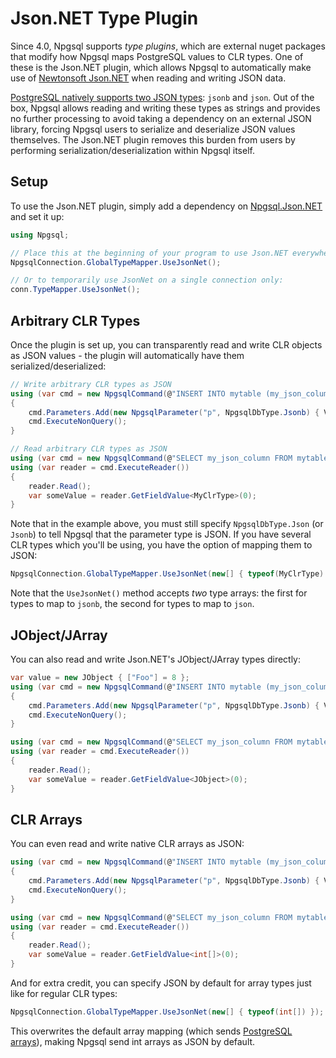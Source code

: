 # Json.NET Type Plugin

Since 4.0, Npgsql supports *type plugins*, which are external nuget packages that modify how Npgsql maps PostgreSQL values to CLR types. One of these is the Json.NET plugin, which allows Npgsql to automatically make use of [Newtonsoft Json.NET](http://www.newtonsoft.com/json) when reading and writing JSON data.

[PostgreSQL natively supports two JSON types](https://www.postgresql.org/docs/current/static/datatype-json.html): `jsonb` and `json`. Out of the box, Npgsql allows reading and writing these types as strings and provides no further processing to avoid taking a dependency on an external JSON library, forcing Npgsql users to serialize and deserialize JSON values themselves. The Json.NET plugin removes this burden from users by performing serialization/deserialization within Npgsql itself.

## Setup

To use the Json.NET plugin, simply add a dependency on [Npgsql.Json.NET](https://www.nuget.org/packages/Npgsql.Json.NET) and set it up:

```c#
using Npgsql;

// Place this at the beginning of your program to use Json.NET everywhere (recommended)
NpgsqlConnection.GlobalTypeMapper.UseJsonNet();

// Or to temporarily use JsonNet on a single connection only:
conn.TypeMapper.UseJsonNet();
```

## Arbitrary CLR Types

Once the plugin is set up, you can transparently read and write CLR objects as JSON values - the plugin will automatically have them serialized/deserialized:

```c#
// Write arbitrary CLR types as JSON
using (var cmd = new NpgsqlCommand(@"INSERT INTO mytable (my_json_column) VALUES (@p)", conn))
{
    cmd.Parameters.Add(new NpgsqlParameter("p", NpgsqlDbType.Jsonb) { Value = MyClrType });
    cmd.ExecuteNonQuery();
}

// Read arbitrary CLR types as JSON
using (var cmd = new NpgsqlCommand(@"SELECT my_json_column FROM mytable", conn))
using (var reader = cmd.ExecuteReader())
{
    reader.Read();
    var someValue = reader.GetFieldValue<MyClrType>(0);
}
```

Note that in the example above, you must still specify `NpgsqlDbType.Json` (or `Jsonb`) to tell Npgsql that the parameter type is JSON. If you have several CLR types which you'll be using, you have the option of mapping them to JSON:

```c#
NpgsqlConnection.GlobalTypeMapper.UseJsonNet(new[] { typeof(MyClrType) });
```

Note that the `UseJsonNet()` method accepts *two* type arrays: the first for types to map to `jsonb`, the second for types to map to `json`.

## JObject/JArray

You can also read and write Json.NET's JObject/JArray types directly:

```c#
var value = new JObject { ["Foo"] = 8 };
using (var cmd = new NpgsqlCommand(@"INSERT INTO mytable (my_json_column) VALUES (@p)", conn))
{
    cmd.Parameters.Add(new NpgsqlParameter("p", NpgsqlDbType.Jsonb) { Value = value });
    cmd.ExecuteNonQuery();
}

using (var cmd = new NpgsqlCommand(@"SELECT my_json_column FROM mytable", conn))
using (var reader = cmd.ExecuteReader())
{
    reader.Read();
    var someValue = reader.GetFieldValue<JObject>(0);
}
```

## CLR Arrays

You can even read and write native CLR arrays as JSON:

```c#
using (var cmd = new NpgsqlCommand(@"INSERT INTO mytable (my_json_column) VALUES (@p)", conn))
{
    cmd.Parameters.Add(new NpgsqlParameter("p", NpgsqlDbType.Jsonb) { Value = new[] { 1, 2, 3} });
    cmd.ExecuteNonQuery();
}

using (var cmd = new NpgsqlCommand(@"SELECT my_json_column FROM mytable", conn))
using (var reader = cmd.ExecuteReader())
{
    reader.Read();
    var someValue = reader.GetFieldValue<int[]>(0);
}
```

And for extra credit, you can specify JSON by default for array types just like for regular CLR types:

```c#
NpgsqlConnection.GlobalTypeMapper.UseJsonNet(new[] { typeof(int[]) });
```

This overwrites the default array mapping (which sends [PostgreSQL arrays](https://www.postgresql.org/docs/current/static/arrays.html)), making Npgsql send int arrays as JSON by default.

